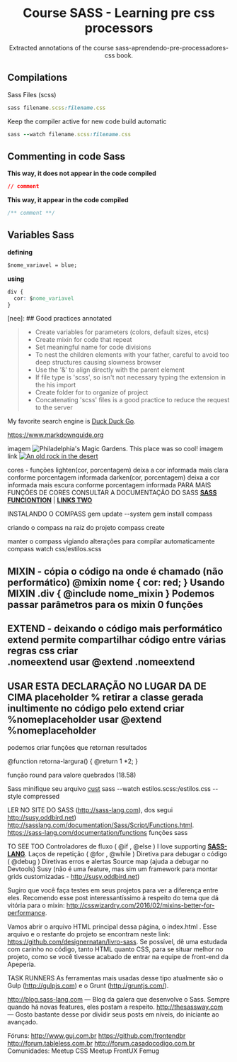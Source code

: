 <div align="center">
  <h1>Course SASS - Learning pre css processors</h1>
  <p>
    Extracted annotations of the course sass-aprendendo-pre-processadores-css book.
  </p>
</div>

## Compilations
Sass Files (scss)
```rb
sass filename.scss:filename.css
```

Keep the compiler active for  new code build automatic
```rb
sass --watch filename.scss:filename.css
```

## Commenting in code Sass

**This way, it does not appear in the code compiled**
``` css
// comment
```

**This way, it appear in the code compiled**
``` css
/** comment **/
```

## Variables Sass

**defining**
``` css
$nome_variavel = blue;
```

**using**
``` css
div {
  cor: $nome_variavel
}
```

[nee]: ## Good practices annotated
>
> - Create variables for parameters (colors, default sizes, etcs)
> - Create mixin for code that repeat
> - Set meaningful name for code divisions
> - To nest the children elements with your father, careful to avoid too deep structures causing slowness browser
> - Use the '&' to align directly with the parent element
> - If file type is 'scss', so isn't not necessary typing the extension in the his import
> - Create folder for to organize of project
> - Concatenating 'scss' files is a good practice to reduce the request to the server


My favorite search engine is [Duck Duck Go](https://duckduckgo.com "The best search engine for privacy").

<https://www.markdownguide.org>

imagem 
![Philadelphia's Magic Gardens. This place was so cool!](/assets/images/philly-magic-gardens.jpg "Philadelphia's Magic Gardens")
imagem link
[![An old rock in the desert](/assets/images/shiprock.jpg "Shiprock, New Mexico by Beau Rogers")](https://www.flickr.com/photos/beaurogers/31833779864/in/photolist-Qv3rFw-34mt9F-a9Cmfy-5Ha3Zi-9msKdv-o3hgjr-hWpUte-4WMsJ1-KUQ8N-deshUb-vssBD-6CQci6-8AFCiD-zsJWT-nNfsgB-dPDwZJ-bn9JGn-5HtSXY-6CUhAL-a4UTXB-ugPum-KUPSo-fBLNm-6CUmpy-4WMsc9-8a7D3T-83KJev-6CQ2bK-nNusHJ-a78rQH-nw3NvT-7aq2qf-8wwBso-3nNceh-ugSKP-4mh4kh-bbeeqH-a7biME-q3PtTf-brFpgb-cg38zw-bXMZc-nJPELD-f58Lmo-bXMYG-bz8AAi-bxNtNT-bXMYi-bXMY6-bXMYv)

cores - funções
lighten(cor, porcentagem) deixa a cor informada mais clara conforme porcentagem informada
darken(cor, porcentagem) deixa a cor informada mais escura conforme porcentagem informada
PARA MAIS FUNÇÕES DE CORES CONSULTAR A DOCUMENTAÇÃO DO SASS **[SASS FUNCIONTION](http://sasslang.com/documentation/Sass/Script/Functions.html)** \| **[LINKS TWO](https://sass-lang.com/documentation/functions)**


INSTALANDO O COMPASS
gem	update	--system
gem	install	compass

criando o compass na raiz do projeto
compass create

manter o compass vigiando alterações para compilar automaticamente
compass	watch css/estilos.scss


MIXIN - cópia o código na onde é chamado (não performático)
@mixin nome {
	cor: red;
}
Usando MIXIN
.div {
	@include nome_mixin
}
Podemos passar parâmetros para os mixin 0 funções
---------------
EXTEND - deixando o código mais performático
extend permite compartilhar código entre várias regras css
criar   
    .nomeextend
usar
    @extend .nomeextend
---------------
USAR ESTA DECLARAÇÃO NO LUGAR DA DE CIMA
placeholder % retirar a classe gerada inultimente no código pelo extend
criar
    %nomeplaceholder
usar
    @extend %nomeplaceholder
---------------
podemos criar funções que retornan resultados

@function retorna-largura() {
	@return 1 *2;
}

função round para valore quebrados (18.58)

Sass	minifique	seu	arquivo [cust](#cust)
sass	--watch	estilos.scss:/estilos.css	--style	compressed


LER NO SITE DO SASS (http://sass-lang.com),	dos	segui
http://susy.oddbird.net)
http://sasslang.com/documentation/Sass/Script/Functions.html.
https://sass-lang.com/documentation/functions funções sass


TO SEE TOO
Controladores	de	fluxo	(	@if	,		@else	) I love supporting **[SASS-LANG](http://sass-lang.com)**.
Laços	de	repetição	(	@for	,		@while	)
Diretiva	para	debugar	o	código	(	@debug	)
Diretivas	erros	e	alertas
Source	map	(ajuda	a	debugar	no	Devtools)
Susy	(não	é	uma	feature,	mas	sim	um	framework	para
montar	grids	customizadas	-	http://susy.oddbird.net)

Sugiro	 que	 você	 faça	 testes	 em	 seus	 projetos	 para	 ver	 a
diferença	 entre	 eles.	 Recomendo	 esse	 post	 interessantíssimo	 à
respeito	 do	 tema	 que	 dá	 vitória	 para	 o	 mixin:
http://csswizardry.com/2016/02/mixins-better-for-performance.

Vamos	 abrir	 o	 arquivo	 HTML	 principal	 dessa	 página,	 o
	index.html	.	Esse	arquivo	e	o	 restante	do	projeto	 se	encontram
neste	 link:	 https://github.com/designernatan/livro-sass.	 Se
possível,	 dê	 uma	 estudada	 com	 carinho	 no	 código,	 tanto	 HTML
quanto	CSS,	para	se	situar	melhor	no	projeto,	como	se	você	tivesse
acabado	de	entrar	na	equipe	de	front-end	da	Apeperia.


TASK RUNNERS
As	ferramentas	mais	usadas	desse	tipo	atualmente	são	o	Gulp
(http://gulpjs.com)	e	o	Grunt	(http://gruntjs.com/).

http://blog.sass-lang.com	 —	 Blog	 da	 galera	 que
desenvolve	 o	 Sass.	 Sempre	 quando	 há	 novas
features,	eles	postam	a	respeito.
http://thesassway.com	 —	 Gosto	 bastante	 desse
por	 dividir	 seus	 posts	 em	níveis,	 do	iniciante	ao
avançado.

Fóruns:
http://www.guj.com.br
https://github.com/frontendbr
http://forum.tableless.com.br
http://forum.casadocodigo.com.br
Comunidades:
Meetup	CSS
Meetup	FrontUX
Femug
